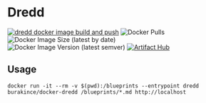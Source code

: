 # Dredd

[![dredd docker image build and push](https://github.com/burakince/docker-dredd/actions/workflows/docker-publish.yml/badge.svg)](https://github.com/burakince/docker-dredd/actions/workflows/docker-publish.yml)
![Docker Pulls](https://img.shields.io/docker/pulls/burakince/docker-dredd)
![Docker Image Size (latest by date)](https://img.shields.io/docker/image-size/burakince/docker-dredd?sort=date)
![Docker Image Version (latest semver)](https://img.shields.io/docker/v/burakince/docker-dredd?sort=semver)
[![Artifact Hub](https://img.shields.io/endpoint?url=https://artifacthub.io/badge/repository/dredd)](https://artifacthub.io/packages/search?repo=dredd)

## Usage

```
docker run -it --rm -v $(pwd):/blueprints --entrypoint dredd burakince/docker-dredd /blueprints/*.md http://localhost
```
